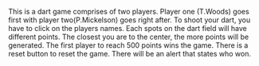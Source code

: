 This is a dart game comprises of two players.
Player one (T.Woods) goes first with player two(P.Mickelson) goes right after.
To shoot your dart, you have to click on the players names.
Each spots on the dart field will have different points. The closest you are to the center, the more points will be generated. 
The first player to reach 500 points wins the game.
There is a reset button to reset the game. 
There will be an alert that states who won.
<!-- There will be 3 rounds of play -->
